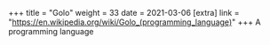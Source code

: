 +++
title = "Golo"
weight = 33
date = 2021-03-06
[extra]
link = "https://en.wikipedia.org/wiki/Golo_(programming_language)"
+++
A programming language

